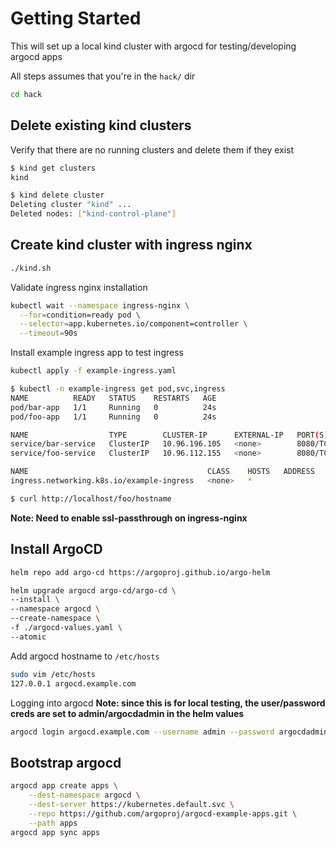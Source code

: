 # Getting Started
This will set up a local kind cluster with argocd for testing/developing argocd apps

All steps assumes that you're in the `hack/` dir

```bash
cd hack
```

## Delete existing kind clusters
Verify that there are no running clusters and delete them if they exist

```bash
$ kind get clusters
kind
```

```bash
$ kind delete cluster
Deleting cluster "kind" ...
Deleted nodes: ["kind-control-plane"]
```

## Create kind cluster with ingress nginx
```bash
./kind.sh
```

Validate ingress nginx installation
```bash
kubectl wait --namespace ingress-nginx \
  --for=condition=ready pod \
  --selector=app.kubernetes.io/component=controller \
  --timeout=90s
```

Install example ingress app to test ingress
```bash
kubectl apply -f example-ingress.yaml
```

```bash
$ kubectl -n example-ingress get pod,svc,ingress
NAME          READY   STATUS    RESTARTS   AGE
pod/bar-app   1/1     Running   0          24s
pod/foo-app   1/1     Running   0          24s

NAME                  TYPE        CLUSTER-IP      EXTERNAL-IP   PORT(S)    AGE
service/bar-service   ClusterIP   10.96.196.105   <none>        8080/TCP   24s
service/foo-service   ClusterIP   10.96.112.155   <none>        8080/TCP   24s

NAME                                        CLASS    HOSTS   ADDRESS   PORTS   AGE
ingress.networking.k8s.io/example-ingress   <none>   *                 80      24s
```

```bash
$ curl http://localhost/foo/hostname
```

**Note: Need to enable ssl-passthrough on ingress-nginx**

## Install ArgoCD
```bash
helm repo add argo-cd https://argoproj.github.io/argo-helm
```

```bash
helm upgrade argocd argo-cd/argo-cd \
--install \
--namespace argocd \
--create-namespace \
-f ./argocd-values.yaml \
--atomic
```

Add argocd hostname to `/etc/hosts`

```bash
sudo vim /etc/hosts
127.0.0.1 argocd.example.com
```

Logging into argocd
**Note: since this is for local testing, the user/password creds are set to admin/argocdadmin in the helm values**

```bash
argocd login argocd.example.com --username admin --password argocdadmin
```

## Bootstrap argocd

```bash
argocd app create apps \
    --dest-namespace argocd \
    --dest-server https://kubernetes.default.svc \
    --repo https://github.com/argoproj/argocd-example-apps.git \
    --path apps
argocd app sync apps
